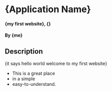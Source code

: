 # {Application Name}
#### {my first website}, {}
#### By **{me}**
## Description
{it says hello world welcome to my first website}
* This is a great place
* in a simple
* easy-to-understand.

